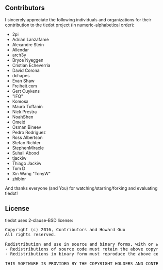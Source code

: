 ## Contributors

I sincerely appreciate the following individuals and organizations for their contribution to the tiedot project (in numeric-alphabetical order):

- 2pi
- Adrian Lanzafame
- Alexandre Stein
- Allendar
- arch3y
- Bryce Nyeggen
- Cristian Echeverria
- David Corona
- dchapes
- Evan Shaw
- Freiheit.com
- Gert Cuykens
- "IFQ"
- Komosa
- Mauro Toffanin
- Nick Prestra
- NoahShen
- Omeid
- Osman Bineev
- Pedro Rodriguez
- Ross Albertson
- Stefan Richter
- StephenMiracle
- Suhail Abood
- tjackiw
- Thiago Jackiw
- Tom D
- Xin Wang "TonyW"
- zhibinr

And thanks everyone (and You) for watching/starring/forking and evaluating tiedot!

## License

tiedot uses 2-clause-BSD license:

<pre>
Copyright (c) 2016, Contributors and Howard Guo
All rights reserved.

Redistribution and use in source and binary forms, with or without modification, are permitted provided that the following conditions are met:
- Redistributions of source code must retain the above copyright notice, this list of conditions and the following disclaimer.
- Redistributions in binary form must reproduce the above copyright notice, this list of conditions and the following disclaimer in the documentation and/or other materials provided with the distribution.

THIS SOFTWARE IS PROVIDED BY THE COPYRIGHT HOLDERS AND CONTRIBUTORS "AS IS" AND ANY EXPRESS OR IMPLIED WARRANTIES, INCLUDING, BUT NOT LIMITED TO, THE IMPLIED WARRANTIES OF MERCHANTABILITY AND FITNESS FOR A PARTICULAR PURPOSE ARE DISCLAIMED. IN NO EVENT SHALL THE COPYRIGHT HOLDER OR CONTRIBUTORS BE LIABLE FOR ANY DIRECT, INDIRECT, INCIDENTAL, SPECIAL, EXEMPLARY, OR CONSEQUENTIAL DAMAGES (INCLUDING, BUT NOT LIMITED TO, PROCUREMENT OF SUBSTITUTE GOODS OR SERVICES; LOSS OF USE, DATA, OR PROFITS; OR BUSINESS INTERRUPTION) HOWEVER CAUSED AND ON ANY THEORY OF LIABILITY, WHETHER IN CONTRACT, STRICT LIABILITY, OR TORT (INCLUDING NEGLIGENCE OR OTHERWISE) ARISING IN ANY WAY OUT OF THE USE OF THIS SOFTWARE, EVEN IF ADVISED OF THE POSSIBILITY OF SUCH DAMAGE.
</pre>